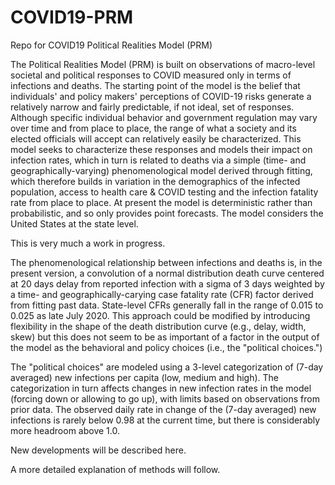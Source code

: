 # COVID19-PRM
Repo for COVID19 Political Realities Model (PRM)

The Political Realities Model (PRM) is built on observations of macro-level societal and political responses to COVID measured only in terms of infections and deaths. The starting point of the model is the belief that individuals' and policy makers' perceptions of COVID-19 risks generate a relatively narrow and fairly predictable, if not ideal, set of responses. Although specific individual behavior and government regulation may vary over time and from place to place, the range of what a society and its elected officials will accept can relatively easily be characterized. This model seeks to characterize these responses and models their impact on infection rates, which in turn is related to deaths via a simple (time- and geographically-varying) phenomenological model derived through fitting, which therefore builds in variation in the demographics of the infected population, access to health care & COVID testing and the infection fatality rate from place to place. At present the model is deterministic rather than probabilistic, and so only provides point forecasts. The model considers the United States at the state level.

This is very much a work in progress.

The phenomenological relationship between infections and deaths is, in the present version, a convolution of a normal distribution death curve centered at 20 days delay from reported infection with a sigma of 3 days weighted by a time- and geographically-carying case fatality rate (CFR) factor derived from fitting past data. State-level CFRs generally fall in the range of 0.015 to 0.025 as late July 2020. This approach could be modified by introducing flexibility in the shape of the death distribution curve (e.g., delay, width, skew) but this does not seem to be as important of a factor in the output of the model as the behavioral and policy choices (i.e., the "political choices.")

The "political choices" are modeled using a 3-level categorization of (7-day averaged) new infections per capita (low, medium and high). The categorization in turn affects changes in new infection rates in the model (forcing down or allowing to go up), with limits based on observations from prior data. The observed daily rate in change of the (7-day averaged) new infections is rarely below 0.98 at the current time, but there is considerably more headroom above 1.0.

New developments will be described here. 

A more detailed explanation of methods will follow.
